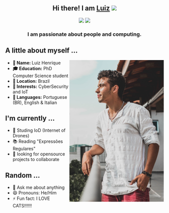 <h2 align="center"> <div>Hi there! I am <a href="luhenrique.github.io">Luiz</a> <img src="https://media.giphy.com/media/hvRJCLFzcasrR4ia7z/giphy.gif" width="30px">
  </div>
</h2>


<div align="center">

[<img src="https://img.shields.io/badge/linkedin-%230077B5.svg?&style=for-the-badge&logo=linkedin&logoColor=white" />](https://www.linkedin.com/in/luhenrique/) 
[<img src = "https://img.shields.io/badge/instagram-%23E4405F.svg?&style=for-the-badge&logo=instagram&logoColor=white">](https://www.instagram.com/luhenrique06/) 
<h3>I am passionate about people and computing.</h3>
 </div>

<h2>A little about myself ...</h2>

<div >
  <img src="https://github.com/luhenrique/luhenrique.github.io/blob/master/img/eu2.jpeg" align="right" width="300">

<ul>
  <li><b>👤 Name: </b> Luiz Henrique</li>
  <li><b>🎓 Education:</b> PhD Computer Science student</li>
  <li><b>📍 Location:</b> Brazil</li>
  <li><b>💼 Interests:</b> CyberSecurity and IoT</li>
  <li><b>📣 Languages:</b> Portuguese (BR), English & Italian</li>
</ul>

<h2> I'm currently ...</h2>

- 🔭 Studing IoD (Internet of Drones)
- 📚 Reading "Expressões Regulares"
- 👯 looking for opensource projects to collaborate

<h2> Random ...</h2>

- 💬 Ask me about anything
- 😄 Pronouns: He/Him
- ⚡ Fun fact: I LOVE CATS!!!!!!
